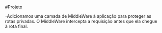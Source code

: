 #Projeto

-Adicionamos uma camada de MiddleWare à aplicação para proteger as rotas privadas.
O MiddleWare intercepta a requisição antes que ela chegue à rota final.
